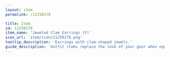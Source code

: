 ```yaml
---
layout: item
permalink: /11250178

title: Item
id: 11250178
item_name: 'Jeweled Clam Earrings (F)'
icon_url: 'item/icon/11250178.png'
tooltip_description: 'Earrings with clam-shaped jewels.'
guide_description: 'Outfit items replace the look of your gear when equipped.'
---
```

